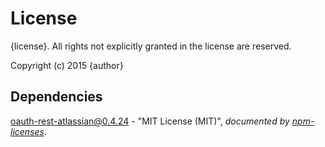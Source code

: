 # License

{license}. All rights not explicitly granted in the license are reserved.

Copyright (c) 2015 {author}

## Dependencies
[oauth-rest-atlassian@0.4.24](&quot;https://github.com/Cellarise/OAuth-REST-Atlassian&quot;) - &quot;MIT License (MIT)&quot;, 
*documented by [npm-licenses](http://github.com/AceMetrix/npm-license.git)*.
